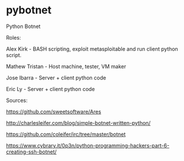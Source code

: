 # pybotnet
Python Botnet

Roles:

Alex Kirk - BASH scripting, exploit metasploitable and run client python script.

Mathew Tristan - Host machine, tester, VM maker

Jose Ibarra - Server + client python code

Eric Ly - Server + client python code

Sources:

https://github.com/sweetsoftware/Ares

http://charlesleifer.com/blog/simple-botnet-written-python/

https://github.com/coleifer/irc/tree/master/botnet

https://www.cybrary.it/0p3n/python-programming-hackers-part-6-creating-ssh-botnet/